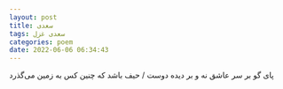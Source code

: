 ```yaml
---
layout: post
title: سعدی
tags: سعدی غزل
categories: poem
date: 2022-06-06 06:34:43
---
```


پای گو بر سر عاشق نه و بر دیده دوست / حیف باشد که چنین کس به زمین می‌گذرد
